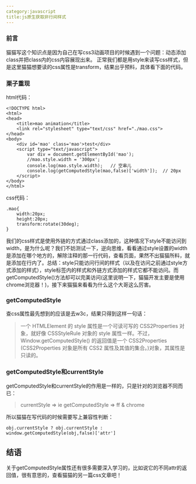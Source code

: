 ```yaml
---
category:javascript
title:js原生获取非行间样式
---
```


### 前言
猫猫写这个知识点是因为自己在写css3动画项目的时候遇到一个问题：动态添加class并把class内的css内容展现出来。
正常我们都是用style来读写css样式，但是这里猫猫想要读的css属性是transform，结果出乎预料，具体看下面的代码。

### 栗子重现

html代码：
```
<!DOCTYPE html>
<html>
<head>
	<title>mao animation</title>
	<link rel="stylesheet" type="text/css" href="./mao.css">
</head>
<body>
	<div id='mao' class='mao'>test</div>
	<script type="text/javascript">
		var div = document.getElementById('mao');
		//mao.style.width = '300px'; 
		console.log(mao.style.width);   // 空串儿
		console.log(getComputedStyle(mao,false)['width']);  // 20px
	</script>
</body>
</html>

```

css代码：
```
.mao{
	width:20px;
	height:20px;
	transform:rotate(30deg);
}
```

我们的css样式是使用外链的方式通过class添加的，这种情况下style不能访问到width，是为什么呢？我们不妨测试一下，逆向思维，看看通过style设置的width是添加在哪个地方的，解除注释的那一行代码，查看页面，果然不出猫猫所料，就是添加在行内了。总结：style只能访问行间的样式（以及在访问之前通过style方式添加的样式），style标签内的样式和外链方式添加的样式它都不能访问。而getComputedStyle()方法却可以完美访问(这里说明一下，猫猫开发主要是使用chrome浏览器！)，接下来猫猫来看看为什么这个大哥这么厉害。


### getComputedStyle
查css属性最先想到的应该是去w3c，结果只得到这样一句话：
>一个 HTMLElement 的 style 属性是一个可读可写的 CSS2Properties 对象，就好像 CSSStyleRule 对象的 style 属性一样。不过，Window.getComputedStyle() 的返回值是一个 CSS2Properties (CSS2Properties 对象是所有 CSS2 属性及其值的集合。)对象，其属性是只读的。


### getComputedStyle和currentStyle
getComputedStyle和currentStyle的作用是一样的，只是针对的浏览器不同而已：
>currentStyle => ie 
getComputedStyle => ff & chrome

所以猫猫在写代码的时候需要写上兼容性判断：
```
obj.currentStyle ? obj.currentStyle : window.getComputedStyle(obj,false)['attr']	

```

## 结语
关于getComputedStyle属性还有很多需要深入学习的，比如说它的不同attr的返回值，很有意思的，查看猫猫的另一篇css文章吧！

